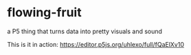 # flowing-fruit
a P5 thing that turns data into pretty visuals and sound

This is it in action: https://editor.p5js.org/uhlexo/full/fQaElXv10
